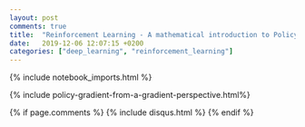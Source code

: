 ```yaml
---
layout: post
comments: true
title:  "Reinforcement Learning - A mathematical introduction to Policy Gradient"
date:   2019-12-06 12:07:15 +0200
categories: ["deep_learning", "reinforcement_learning"]
---
```


<style>
.wrapper {
    max-width: -webkit-calc(1200px - (30px * 2));
    max-width: calc(1200px - (30px * 2));
}
</style>

{% include notebook_imports.html %}
<link rel="stylesheet" href="{{ site.baseurl }}/css/my.css">
<link rel="canonical" href="{{ site.production_url }}{{ post.url | replace:'index.html',''}}">

{% include policy-gradient-from-a-gradient-perspective.html%}


{% if page.comments %}
    {% include disqus.html %}
{% endif %}
